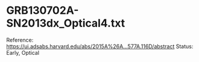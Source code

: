 # GRB130702A-SN2013dx_Optical4.txt

Reference: https://ui.adsabs.harvard.edu/abs/2015A%26A...577A.116D/abstract
Status: Early, Optical